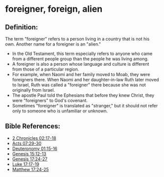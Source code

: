 # foreigner, foreign, alien #

## Definition: ##

The term "foreigner" refers to a person living in a country that is not his own. Another name for a foreigner is an "alien." 

* In the Old Testament, this term especially refers to anyone who came from a different people group than the people he was living among.
* A foreigner is also a person whose language and culture is different from those of a particular region.
* For example, when Naomi and her family moved to Moab, they were foreigners there. When Naomi and her daughter-in-law Ruth later moved to Israel, Ruth was called a "foreigner" there because she was not originally from Israel.
* The apostle Paul told the Ephesians that before they knew Christ, they were "foreigners" to God's covenant.
* Sometimes "foreigner" is translated as "stranger," but it should not refer only to someone who is unfamiliar or unknown.

## Bible References: ##

* [2 Chronicles 02:17-18](en/tn/2ch/help/02/17)
* [Acts 07:29-30](en/tn/act/help/07/29)
* [Deuteronomy 01:15-16](en/tn/deu/help/01/15)
* [Genesis 15:12-13](en/tn/gen/help/15/12)
* [Genesis 17:24-27](en/tn/gen/help/17/24)
* [Luke 17:17-19](en/tn/luk/help/17/17)
* [Matthew 17:24-25](en/tn/mat/help/17/24)